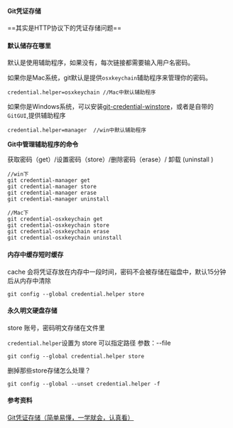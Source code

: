 #### Git凭证存储

==其实是HTTP协议下的凭证存储问题==

#### 默认储存在哪里

默认是使用辅助程序，如果没有，每次链接都需要输入用户名密码。

如果你是Mac系统，git默认是提供`osxkeychain`辅助程序来管理你的密码。

```
credential.helper=osxkeychain //Mac中默认辅助程序
```

如果你是Windows系统，可以安装[git-credential-winstore](https://github.com/Microsoft/Git-Credential-Manager-for-Windows)，或者是自带的`GitGUI`,提供辅助程序

```
credential.helper=manager  //win中默认辅助程序
```

**Git中管理辅助程序的命令**

获取密码（get）/设置密码（store）/删除密码（erase）/  卸载 (uninstall )

```
//win下
git credential-manager get  	
git credential-manager store 	
git credential-manager erase	
git credential-manager uninstall 

//Mac下
git credential-osxkeychain get
git credential-osxkeychain store
git credential-osxkeychain erase
git credential-osxkeychain uninstall 
```

#### 内存中缓存短时缓存

 cache 会将凭证存放在内存中一段时间，密码不会被存储在磁盘中，默认15分钟后从内存中清除

```
git config --global credential.helper store
```

#### 永久明文硬盘存储

store 账号，密码明文存储在文件里

`credential.helper`设置为 store 可以指定路径 参数：--file

```
git config --global credential.helper store
```

删掉那些store存储怎么处理？

```
git config --global --unset credential.helper -f
```

#### 参考资料

[Git凭证存储（简单易懂，一学就会，认真看）](https://www.cnblogs.com/volnet/p/git-credentials.html)

